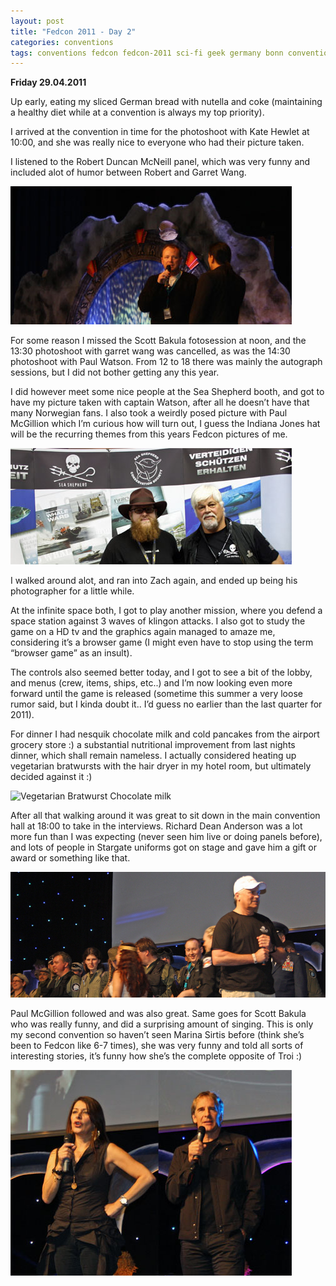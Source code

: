 ```yaml
---
layout: post
title: "Fedcon 2011 - Day 2"
categories: conventions
tags: conventions fedcon fedcon-2011 sci-fi geek germany bonn conventions tv startrek richard-dean-anderson chocolate-milk garret-wang indiana-jones-hat paul-watson robert-duncan-mcneill scott-bakula sea-shepherd marina-sirtis waybackmachine
---
```


**Friday 29.04.2011**

Up early, eating my sliced German bread with nutella and coke (maintaining a healthy diet while at a convention is always my top priority).

I arrived at the convention in time for the photoshoot with Kate Hewlet at 10:00, and she was really nice to everyone who had their picture taken.

I listened to the Robert Duncan McNeill panel, which was very funny and included alot of humor between Robert and Garret Wang.

![Fedcon 2011 Robert McNeill and Garret Wang](/images/2011-fedcon-garret-robert.jpg)

For some reason I missed the Scott Bakula fotosession at noon, and the 13:30 photoshoot with garret wang was cancelled, as was the 14:30 photoshoot with Paul Watson. From 12 to 18 there was mainly the autograph sessions, but I did not bother getting any this year.

I did however meet some nice people at the Sea Shepherd booth, and got to have my picture taken with captain Watson, after all he doesn’t have that many Norwegian fans. I also took a weirdly posed picture with Paul McGillion which I’m curious how will turn out, I guess the Indiana Jones hat will be the recurring themes from this years Fedcon pictures of me.

![Fedcon 2011 Erlend Aakre Paul Watson](/images/2011-fedcon-erlend_watson.jpg)


I walked around alot, and ran into Zach again, and ended up being his photographer for a little while.

At the infinite space both, I got to play another mission, where you defend a space station against 3 waves of klingon attacks. I also got to study the game on a HD tv and the graphics again managed to amaze me, considering it’s a browser game (I might even have to stop using the term “browser game” as an insult).

The controls also seemed better today, and I got to see a bit of the lobby, and menus (crew, items, ships, etc..) and I’m now looking even more forward until the game is released (sometime this summer a very loose rumor said, but I kinda doubt it.. I’d guess no earlier than the last quarter for 2011).

For dinner I had nesquik chocolate milk and cold pancakes from the airport grocery store :) a substantial nutritional improvement from last nights dinner, which shall remain nameless. I actually considered heating up vegetarian bratwursts with the hair dryer in my hotel room, but ultimately decided against it :)

![Vegetarian Bratwurst Chocolate milk](/images/2011-fedcon-choco_bratwurst.jpg)

After all that walking around it was great to sit down in the main convention hall at 18:00 to take in the interviews. Richard Dean Anderson was a lot more fun than I was expecting (never seen him live or doing panels before), and lots of people in Stargate uniforms got on stage and gave him a gift or award or something like that.

![Fedcon 2011 Richard Dean Anderson](/images/2011-fedcon-rda.jpg)

Paul McGillion followed and was also great. Same goes for Scott Bakula who was really funny, and did a surprising amount of singing. This is only my second convention so haven’t seen Marina Sirtis before (think she’s been to Fedcon like 6-7 times), she was very funny and told all sorts of interesting stories, it’s funny how she’s the complete opposite of Troi :)

![Fedcon 2011 Scott Bakula and Marina Sirtis](/images/2011-fedcon-sirtis_bakula.jpg)
